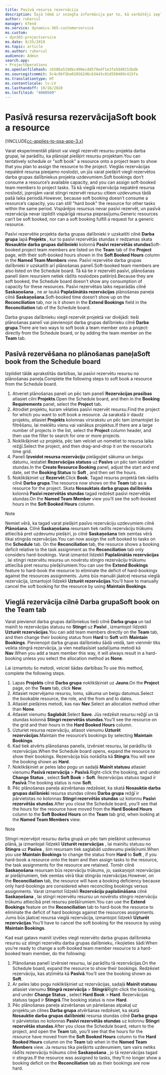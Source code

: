 ```yaml
---
title: Pasīvā resursa rezervācija
description: Šajā tēmā ir sniegta informācija par to, kā varbūtēji ieplānot vai pasīvi rezervēt projekta darba grupas dalībniekus.
author: ruhercul
manager: kfend
ms.service: dynamics-365-customerservice
ms.custom:
- dyn365-projectservice
ms.date: 9/25/2019
ms.topic: article
ms.author: ruhercul
audience: Admin
search.app:
- ProjectOperations
ms.openlocfilehash: cb506a519dbc490ecdd579edf1e3fa5dd0153bdb
ms.sourcegitcommit: 5c4c9bf3ba018562d6cb3443c01d550489c415fa
ms.translationtype: HT
ms.contentlocale: lv-LV
ms.lasthandoff: 10/16/2020
ms.locfileid: "4080569"
---
```

# <a name="soft-book-a-resource"></a><span data-ttu-id="f598d-103">Pasīvā resursa rezervācija</span><span class="sxs-lookup"><span data-stu-id="f598d-103">Soft book a resource</span></span>

[!INCLUDE[cc-applies-to-psa-app-3.x](../includes/cc-applies-to-psa-app-3x.md)]

<span data-ttu-id="f598d-104">Varat eksperimentāli plānot vai viegli rezervēt resursu projekta darba grupai, lai parādītu, ka plānojat piešķirt resursu projektam.</span><span class="sxs-lookup"><span data-stu-id="f598d-104">You can tentatively schedule or "soft book" a resource onto a project team to show that you plan to assign the resource to the project.</span></span> <span data-ttu-id="f598d-105">Vieglās rezervācijas nepatērē resursa pieejamo noslodzi, un jūs varat piešķirt viegli rezervētos darba grupas dalībniekus projekta uzdevumiem.</span><span class="sxs-lookup"><span data-stu-id="f598d-105">Soft bookings don’t consume a resource’s available capacity, and you can assign soft-booked team members to project tasks.</span></span> <span data-ttu-id="f598d-106">Tā kā vieglā rezervācija nepatērē resursa noslodzi, joprojām varat stingri rezervēt resursu citiem uzdevumus tādā pašā laika periodā.</span><span class="sxs-lookup"><span data-stu-id="f598d-106">However, because soft booking doesn’t consume a resource’s capacity, you can still "hard book" the resource for other tasks within the same period.</span></span> <span data-ttu-id="f598d-107">Vispārējos resursus nevar pasīvi rezervēt, un pasīvā rezervācija nevar izpildīt vispārīgā resursa pieprasījumu.</span><span class="sxs-lookup"><span data-stu-id="f598d-107">Generic resources can’t be soft booked, nor can a soft booking fulfill a request for a generic resource.</span></span>

<span data-ttu-id="f598d-108">Pasīvi rezervētie projekta darba grupas dalībnieki ir uzskaitīti cilnē **Darba grupa** lapā **Projekts** , kur to pasīvi rezervētās stundas ir redzamas skata **Nosauktie darba grupas dalībnieki** kolonnā **Pasīvi rezervētās stundas**</span><span class="sxs-lookup"><span data-stu-id="f598d-108">Soft-booked project team members are listed on the **Team** tab of the **Project** page, with their soft-booked hours shown in the **Soft Booked Hours** column in the **Named Team Members** view.</span></span> <span data-ttu-id="f598d-109">Pasīvi rezervētie darba grupas dalībnieki ir uzskaitīti arī plānošanas panelī.</span><span class="sxs-lookup"><span data-stu-id="f598d-109">Soft-booked team members are also listed on the Schedule board.</span></span> <span data-ttu-id="f598d-110">Tā kā tie ir rezervēti pasīvi, plānošanas panelī šiem resursiem netiek rādīts noslodzes patēriņš.</span><span class="sxs-lookup"><span data-stu-id="f598d-110">Because they are soft booked, the Schedule board doesn't show any consumption of capacity for these resources.</span></span> <span data-ttu-id="f598d-111">Pasīvi rezervētais laiks neparādās cilnē **Saskaņošana** , ne ar laukā **Paplašinātās rezervācijas** plānošanas paneļa cilnē **Saskaņošana**.</span><span class="sxs-lookup"><span data-stu-id="f598d-111">Soft-booked time doesn’t show up on the **Reconciliation** tab, nor is it shown in the **Extend Bookings** field in the **Reconciliation** tab of the Schedule board.</span></span> 

<span data-ttu-id="f598d-112">Darba grupas dalībnieku viegli rezervēt projektā var divējādi: tieši plānošanas panelī vai pievienojot darba grupas dalībnieku cilnē **Darba grupa**.</span><span class="sxs-lookup"><span data-stu-id="f598d-112">There are two ways to soft book a team member onto a project: directly from the Schedule board, or by adding the team member on the **Team** tab.</span></span> 

## <a name="soft-book-from-the-schedule-board"></a><span data-ttu-id="f598d-113">Pasīvā rezervēšana no plānošanas paneļa</span><span class="sxs-lookup"><span data-stu-id="f598d-113">Soft book from the Schedule board</span></span>
<span data-ttu-id="f598d-114">Izpildiet tālāk aprakstītās darbības, lai pasīvi rezervētu resursu no plānošanas paneļa.</span><span class="sxs-lookup"><span data-stu-id="f598d-114">Complete the following steps to soft book a resource from the Schedule board.</span></span> 

1. <span data-ttu-id="f598d-115">Atveriet plānošanas paneli un pēc tam panelī **Rezervācijas prasības** atlasiet cilni **Projekts**.</span><span class="sxs-lookup"><span data-stu-id="f598d-115">Open the Schedule board, and then in the **Booking Requirements** panel, select the **Project** tab.</span></span>
2. <span data-ttu-id="f598d-116">Atrodiet projektu, kuram vēlaties pasīvi rezervēt resursu.</span><span class="sxs-lookup"><span data-stu-id="f598d-116">Find the project for which you want to soft book a resource.</span></span> <span data-ttu-id="f598d-117">Ja sarakstā ir daudz projektu, atlasiet **Projekts** kolonnas virsrakstu un pēc tam izmantojiet šo filtrēšanu, lai meklētu vienu vai vairākus projektus.</span><span class="sxs-lookup"><span data-stu-id="f598d-117">If there are a large number of projects in the list, select the **Project** column header, and then use the filter to search for one or more projects.</span></span>
3. <span data-ttu-id="f598d-118">Noklikšķiniet uz projekta, pēc tam velciet un nometiet to resursa laika režģī.</span><span class="sxs-lookup"><span data-stu-id="f598d-118">Select the project, and then drag-and-drop it on the resource’s time grid.</span></span>
5. <span data-ttu-id="f598d-119">Panelī **Izveidot resursa rezervāciju** pielāgojiet sākuma un beigu datumu, iestatiet **Rezervācijas statuss** uz **Pasīvs** un pēc tam iestatiet stundas.</span><span class="sxs-lookup"><span data-stu-id="f598d-119">In the **Create Resource Booking** panel, adjust the start and end date, set the **Booking Status** to **Soft** , and then set the hours.</span></span> 
6. <span data-ttu-id="f598d-120">Noklikšķiniet uz **Rezervēt**.</span><span class="sxs-lookup"><span data-stu-id="f598d-120">Click **Book**.</span></span> <span data-ttu-id="f598d-121">Tagad resurss projektā tiek rādīts cilnē **Darba grupa**.</span><span class="sxs-lookup"><span data-stu-id="f598d-121">The resource now shows on the **Team** tab as a resource for the project.</span></span> <span data-ttu-id="f598d-122">Skata **Nosauktais darba grupas dalībnieks** kolonnā **Pasīvi rezervētās stundas** tagad redzēsit pasīvi rezervētās stundas.</span><span class="sxs-lookup"><span data-stu-id="f598d-122">On the **Named Team Member** view you’ll see the soft-booked hours in the **Soft Booked Hours** column.</span></span>

> [!NOTE]
> <span data-ttu-id="f598d-123">Ņemiet vērā, ka tagad varat piešķirt pasīvo rezervāciju uzdevumiem cilnē **Plānošana**. Cilnē **Saskaņošana** resursam tiek radīts rezervāciju trūkums attiecībā pret uzdevumu piešķiri, jo cilnē **Saskaņošana** tiek ņemtas vērā tikai stingrās rezervācijas.</span><span class="sxs-lookup"><span data-stu-id="f598d-123">You can now assign the soft booked to tasks on the **Schedule** tab. On the **Reconciliation** tab, the resource shows a booking deficit relative to the task assignment as the **Reconciliation** tab only considers hard-bookings.</span></span> <span data-ttu-id="f598d-124">Varat izmantot līdzekli **Paplašinātās rezervācijas** , lai stingri rezervētu resursu un novērstu stingro rezervāciju trūkumu attiecībā pret resursu piešķīrumiem.</span><span class="sxs-lookup"><span data-stu-id="f598d-124">You can use the **Extend Bookings** feature to hard-book the resource to eliminate the deficit of hard-bookings against the resources assignments.</span></span> <span data-ttu-id="f598d-125">Jums būs manuāli jāatceļ resursa vieglā rezervācija, izmantojot līdzekli **Uzturēt rezervācijas**.</span><span class="sxs-lookup"><span data-stu-id="f598d-125">You’ll have to manually cancel the soft booking for the resource by using **Maintain Bookings**.</span></span>

## <a name="soft-book-on-the-team-tab"></a><span data-ttu-id="f598d-126">Vieglā rezervācija cilnē Darba grupa</span><span class="sxs-lookup"><span data-stu-id="f598d-126">Soft book on the Team tab</span></span>

<span data-ttu-id="f598d-127">Varat pievienot darba grupas dalībniekus tieši cilnē **Darba grupa** un tad mainīt to rezervācijas statusu no **Stingri** uz **Pasīvi** , izmantojot līdzekli **Uzturēt rezervācijas**.</span><span class="sxs-lookup"><span data-stu-id="f598d-127">You can add team members directly on the **Team** tab, and then change their booking status from **Hard** to **Soft** with **Maintain Bookings**.</span></span> <span data-ttu-id="f598d-128">Pievienojot darba grupas dalībnieku šādā veidā, tam vienmēr tiks veikta stingrā rezervācija, ja vien neatlasīsiet sadalījuma metodi kā **Nav**.</span><span class="sxs-lookup"><span data-stu-id="f598d-128">When you add a team member this way, it will always result in a hard-booking unless you select the allocation method as **None**.</span></span>

<span data-ttu-id="f598d-129">Lai izmantotu šo metodi, veiciet šādas darbības:</span><span class="sxs-lookup"><span data-stu-id="f598d-129">To use this method, complete the following steps.</span></span>

1. <span data-ttu-id="f598d-130">Lapas **Projekts** cilnē **Darba grupa** noklikšķiniet uz **Jauns**.</span><span class="sxs-lookup"><span data-stu-id="f598d-130">On the **Project** page, on the **Team** tab, click **New**.</span></span>
2. <span data-ttu-id="f598d-131">Atlasiet rezervējamo resursu, lomu, sākuma un beigu datumus.</span><span class="sxs-lookup"><span data-stu-id="f598d-131">Select the bookable resource, the role, and the from and to dates.</span></span>
3. <span data-ttu-id="f598d-132">Atlasiet piešķires metodi, kas nav **Nav**.</span><span class="sxs-lookup"><span data-stu-id="f598d-132">Select an allocation method other than **None**.</span></span>
4. <span data-ttu-id="f598d-133">Atlasiet vienumu **Saglabāt**.</span><span class="sxs-lookup"><span data-stu-id="f598d-133">Select **Save**.</span></span> <span data-ttu-id="f598d-134">Jūs redzēsit resursu režģī un tā stundas kolonnā **Stingri rezervētās stundas**.</span><span class="sxs-lookup"><span data-stu-id="f598d-134">You’ll see the resource on the grid and their hours in the **Hard Booked Hours** column.</span></span>
5. <span data-ttu-id="f598d-135">Uzturiet resursa rezervāciju, atlasot vienumu **Uzturēt rezervācijas**.</span><span class="sxs-lookup"><span data-stu-id="f598d-135">Maintain the resource’s bookings by selecting **Maintain Bookings**.</span></span>
6. <span data-ttu-id="f598d-136">Kad tiek atvērts plānošanas panelis, izvērsiet resursu, lai parādītu tā rezervācijas.</span><span class="sxs-lookup"><span data-stu-id="f598d-136">When the Schedule board opens, expand the resource to show their bookings.</span></span> <span data-ttu-id="f598d-137">Rezervācija būs norādīta kā **Stingra**.</span><span class="sxs-lookup"><span data-stu-id="f598d-137">You will see the booking shown as **Hard**.</span></span>
7. <span data-ttu-id="f598d-138">Noklikšķiniet ar peles labo pogu un sadaļā **Mainīt statusu** atlasiet vienumu **Pasīvā rezervācija** \> **Pasīvā**.</span><span class="sxs-lookup"><span data-stu-id="f598d-138">Right-click the booking, and under **Change Status** , select **Soft Book** \> **Soft**.</span></span> <span data-ttu-id="f598d-139">Rezervācijas statuss tagad ir **Pasīvā**.</span><span class="sxs-lookup"><span data-stu-id="f598d-139">The booking status is now **Soft**.</span></span>
8. <span data-ttu-id="f598d-140">Pēc plānošanas paneļa aizvēršanas redzēsiet, ka skatā **Nosauktie darba grupas dalībnieki** resursa stundas cilnes **Darba grupa** režģī ir pārvietotas no kolonnas **Stingri rezervētās stundas** uz kolonnu **Pasīvi rezervētās stundas**.</span><span class="sxs-lookup"><span data-stu-id="f598d-140">After you close the Schedule board, you’ll see that the hours for the resource have moved from the **Hard Booked Hours** column to the **Soft Booked Hours** on the **Team** tab grid, when looking at the **Named Team Members** view.</span></span>

> [!NOTE]
> <span data-ttu-id="f598d-141">Stingri rezervējot resursu darba grupā un pēc tam piešķirot uzdevumus plānā, ja izmantojat līdzekli **Uzturēt rezervācijas** , lai mainītu statusu no **Stingra** uz **Pasīva** , šim resursam tiek saglabāti uzdevumu piešķīrumi.</span><span class="sxs-lookup"><span data-stu-id="f598d-141">When you use **Maintain Bookings** to change the status from **Hard** to **Soft** , if you hard-book a resource onto the team and then assign tasks to the resource, the task assignments for the resource are retained.</span></span> <span data-ttu-id="f598d-142">Tomēr cilnē **Saskaņošana** resursam būs rezervāciju trūkums, jo, saskaņojot rezervācijas ar piešķīrumiem, tiek ņemtas vērā tikai stingrās rezervācijas.</span><span class="sxs-lookup"><span data-stu-id="f598d-142">However, on the **Reconciliation** tab, the resource will have a booking deficiency because only hard-bookings are considered when reconciling bookings versus assignments.</span></span> <span data-ttu-id="f598d-143">Varat izmantot līdzekli **Rezervāciju paplašināšana** cilnē **Saskaņošana** , lai stingri rezervētu resursu un novērstu stingro rezervāciju trūkumu attiecībā pret resursu piešķīrumiem.</span><span class="sxs-lookup"><span data-stu-id="f598d-143">You can use the **Extend Bookings** feature on the **Reconciliation** tab to hard-book the resource to eliminate the deficit of hard bookings against the resources assignments.</span></span> <span data-ttu-id="f598d-144">Jums būs jāatceļ resursa vieglā rezervācija, izmantojot līdzekli **Uzturēt rezervācijas**.</span><span class="sxs-lookup"><span data-stu-id="f598d-144">You’ll have to cancel the soft booking for the resource by using **Maintain Bookings**.</span></span>

<span data-ttu-id="f598d-145">Kad esat gatavs mainīt izvēles viegli rezervēto darba grupas dalībnieka resursu uz stingri rezervētu darba grupas dalībnieku, rīkojieties šādi:</span><span class="sxs-lookup"><span data-stu-id="f598d-145">When you’re ready to change a soft-booked team member resource to a hard-booked team member, do the following:</span></span>

1. <span data-ttu-id="f598d-146">Plānošanas panelī izvērsiet resursu, lai parādītu tā rezervācijas.</span><span class="sxs-lookup"><span data-stu-id="f598d-146">On the Schedule board, expand the resource to show their bookings.</span></span> <span data-ttu-id="f598d-147">Redzēsiet rezervāciju, kas atzīmēta kā **Pasīvā**.</span><span class="sxs-lookup"><span data-stu-id="f598d-147">You’ll see the booking shown as **Soft**.</span></span>
2. <span data-ttu-id="f598d-148">Ar peles labo pogu noklikšķiniet uz rezervācijas, sadaļā **Mainīt statusu** atlasiet vienumu **Stingrā rezervācija** \> **Stingrā**</span><span class="sxs-lookup"><span data-stu-id="f598d-148">Right-click the booking, and under **Change Status** , select **Hard Book** \> **Hard**.</span></span> <span data-ttu-id="f598d-149">Rezervācijas statuss tagad ir **Stingrā**.</span><span class="sxs-lookup"><span data-stu-id="f598d-149">The booking status is now **Hard**.</span></span>
3. <span data-ttu-id="f598d-150">Pēc plānošanas paneļa aizvēršanas un pāriešanas atpakaļ uz projektu,un cilnes **Darba grupa** atvēršanas redzēsiet, ka skatā **Nosauktie darba grupas dalībnieki** resursa stundas cilnē **Darba grupa** ir pārvietotas no kolonnas **Pasīvi rezervētās stundas** uz kolonnu **Stingri rezervētās stundas**.</span><span class="sxs-lookup"><span data-stu-id="f598d-150">After you close the Schedule board, return to the project, and open the **Team** tab, you’ll see that the hours for the resource have moved from the **Soft Booked Hours** column to the **Hard Booked Hours** column on the **Team** tab when in the **Named Team Members** view.</span></span> <span data-ttu-id="f598d-151">Ja resurss tika piešķirts uzdevumiem, tam vairs netiks rādīts rezervāciju trūkums cilnē **Saskaņošana** , jo tā rezervācijas tagad ir stingras.</span><span class="sxs-lookup"><span data-stu-id="f598d-151">If the resource was assigned to tasks, they’ll no longer show a booking deficit on the **Reconciliation** tab as their bookings are now hard.</span></span>

